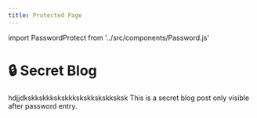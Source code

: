 ```yaml
---
title: Protected Page
---
```


import PasswordProtect from '../src/components/Password.js'

<PasswordProtect>

# 🔒 Secret Blog
hdjjdkskkskkkskskkkskskkskskksksk
This is a secret blog post only visible after password entry.

</PasswordProtect>
